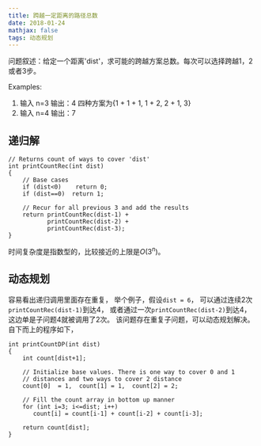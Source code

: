 ```yaml
---
title: 跨越一定距离的路径总数
date: 2018-01-24
mathjax: false
tags: 动态规划
---
```


问题叙述：给定一个距离'dist'，求可能的跨越方案总数。每次可以选择跨越1，2或者3步。

Examples:

1. 输入 n=3 输出：4 四种方案为{1 + 1 + 1, 1 + 2, 2 + 1, 3}
2. 输入 n=4 输出：7

## 递归解

```
// Returns count of ways to cover 'dist'
int printCountRec(int dist)
{
    // Base cases
    if (dist<0)    return 0;
    if (dist==0)  return 1;
 
    // Recur for all previous 3 and add the results
    return printCountRec(dist-1) +
           printCountRec(dist-2) +
           printCountRec(dist-3);
}
```

时间复杂度是指数型的，比较接近的上限是$O(3^n)$。

## 动态规划

容易看出递归调用里面存在重复，
举个例子，假设```dist = 6```，
可以通过连续2次```printCountRec(dist-1)```到达4，
或者通过一次```printCountRec(dist-2)```到达4，
这边单是子问题4就被调用了2次。
该问题存在重复子问题，可以动态规划解决。
自下而上的程序如下，
```
int printCountDP(int dist)
{
    int count[dist+1];
 
    // Initialize base values. There is one way to cover 0 and 1
    // distances and two ways to cover 2 distance
    count[0]  = 1,  count[1] = 1,  count[2] = 2;
 
    // Fill the count array in bottom up manner
    for (int i=3; i<=dist; i++)
       count[i] = count[i-1] + count[i-2] + count[i-3];
 
    return count[dist];
}
```



